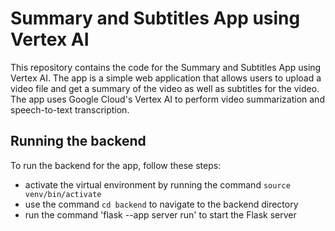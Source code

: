 # Summary and Subtitles App using Vertex AI

This repository contains the code for the Summary and Subtitles App using Vertex AI. The app is a simple web application that allows users to upload a video file and get a summary of the video as well as subtitles for the video. The app uses Google Cloud's Vertex AI to perform video summarization and speech-to-text transcription.


## Running the backend

To run the backend for the app, follow these steps:
- activate the virtual environment by running the command `source venv/bin/activate`
- use the command `cd backend` to navigate to the backend directory
- run the command 'flask --app server run' to start the Flask server
